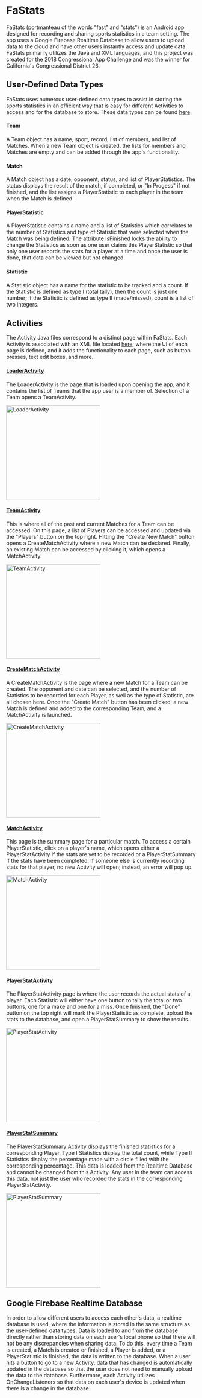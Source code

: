 # FaStats
FaStats (portmanteau of the words "fast" and "stats") is an Android app designed for recording and sharing sports statistics in a team setting. The app uses a Google Firebase Realtime Database to allow users to upload data to the cloud and have other users instantly access and update data. FaStats primarily utilizes the Java and XML languages, and this project was created for the 2018 Congressional App Challenge and was the winner for California's Congressional District 26.

## User-Defined Data Types
FaStats uses numerous user-defined data types to assist in storing the sports statistics in an efficient way that is easy for different Activities to access and for the database to store. These data types can be found [here](https://github.com/njuan123/FaStats/tree/master/app/src/main/java/com/example/android/my_app).

#### Team
A Team object has a name, sport, record, list of members, and list of Matches. When a new Team object is created, the lists for members and Matches are empty and can be added through the app's functionality.

#### Match
A Match object has a date, opponent, status, and list of PlayerStatistics. The status displays the result of the match, if completed, or "In Progess" if not finished, and the list assigns a PlayerStatistic to each player in the team when the Match is defined.

#### PlayerStatistic
A PlayerStatistic contains a name and a list of Statistics which correlates to the number of Statistics and type of Statistic that were selected when the Match was being defined. The attribute isFinished locks the ability to change the Statistics as soon as one user claims this PlayerStatistic so that only one user records the stats for a player at a time and once the user is done, that data can be viewed but not changed.

#### Statistic
A Statistic object has a name for the statistic to be tracked and a count. If the Statistic is defined as type I (total tally), then the count is just one number; if the Statistic is defined as type II (made/missed), count is a list of two integers. 


## Activities
The Activity Java files correspond to a distinct page within FaStats. Each Activity is associated with an XML file located [here](https://github.com/njuan123/FaStats/tree/master/app/src/main/res/layout), where the UI of each page is defined, and it adds the functionality to each page, such as button presses, text edit boxes, and more. 

#### [LoaderActivity](https://github.com/njuan123/FaStats/blob/master/app/src/main/java/com/example/android/my_app/LoaderActivity.java)
The LoaderActivity is the page that is loaded upon opening the app, and it contains the list of Teams that the app user is a member of. Selection of a Team opens a TeamActivity.

<img src="https://github.com/njuan123/FaStats/blob/master/appimages/LoaderActivity.png" width = "250" title="LoaderActivity">

#### [TeamActivity](https://github.com/njuan123/FaStats/blob/master/app/src/main/java/com/example/android/my_app/TeamActivity.java)
This is where all of the past and current Matches for a Team can be accessed. On this page, a list of Players can be accessed and updated via the "Players" button on the top right. Hitting the "Create New Match" button opens a CreateMatchActivity where a new Match can be declared. Finally, an existing Match can be accessed by clicking it, which opens a MatchActivity.

<img src="https://github.com/njuan123/FaStats/blob/master/appimages/TeamActivity.png" width = "250" title="TeamActivity">

#### [CreateMatchActivity](https://github.com/njuan123/FaStats/blob/master/app/src/main/java/com/example/android/my_app/CreateMatchActivity.java)
A CreateMatchActivity is the page where a new Match for a Team can be created. The opponent and date can be selected, and the number of Statistics to be recorded for each Player, as well as the type of Statistic, are all chosen here. Once the "Create Match" button has been clicked, a new Match is defined and added to the corresponding Team, and a MatchActivity is launched.

<img src="https://github.com/njuan123/FaStats/blob/master/appimages/CreateMatchActivity.png" width = "250" title="CreateMatchActivity">

#### [MatchActivity](https://github.com/njuan123/FaStats/blob/master/app/src/main/java/com/example/android/my_app/MatchActivity.java)
This page is the summary page for a particular match. To access a certain PlayerStatistic, click on a player's name, which opens either a PlayerStatActivity if the stats are yet to be recorded or a PlayerStatSummary if the stats have been completed. If someone else is currently recording stats for that player, no new Activity will open; instead, an error will pop up.

<img src="https://github.com/njuan123/FaStats/blob/master/appimages/MatchActivity.png" width = "250" title="MatchActivity">

#### [PlayerStatActivity](https://github.com/njuan123/FaStats/blob/master/app/src/main/java/com/example/android/my_app/PlayerStatActivity.java)
The PlayerStatActivity page is where the user records the actual stats of a player. Each Statistic will either have one button to tally the total or two buttons, one for a make and one for a miss. Once finished, the "Done" button on the top right will mark the PlayerStatistic as complete, upload the stats to the database, and open a PlayerStatSummary to show the results. 

<img src="https://github.com/njuan123/FaStats/blob/master/appimages/PlayerStatActivity.png" width = "250" title="PlayerStatActivity">

#### [PlayerStatSummary](https://github.com/njuan123/FaStats/blob/master/app/src/main/java/com/example/android/my_app/PlayerStatSummary.java)
The PlayerStatSummary Activity displays the finished statistics for a corresponding Player. Type I Statistics display the total count, while Type II Statistics display the percentage made with a circle filled with the corresponding percentage. This data is loaded from the Realtime Database and cannot be changed from this Activity. Any user in the team can access this data, not just the user who recorded the stats in the corresponding PlayerStatActivity.

<img src="https://github.com/njuan123/FaStats/blob/master/appimages/PlayerStatSummary.png" width = "250" title="PlayerStatSummary">


## Google Firebase Realtime Database
In order to allow different users to access each other's data, a realtime database is used, where the information is stored in the same structure as the user-defined data types. Data is loaded to and from the database directly rather than storing data on each user's local phone so that there will not be any discrepancies when sharing data. To do this, every time a Team is created, a Match is created or finished, a Player is added, or a PlayerStatistic is finished, the data is written to the database. When a user hits a button to go to a new Activity, data that has changed is automatically updated in the database so that the user does not need to manually upload the data to the database. Furthermore, each Activity utilizes OnChangeListeners so that data on each user's device is updated when there is a change in the database.
